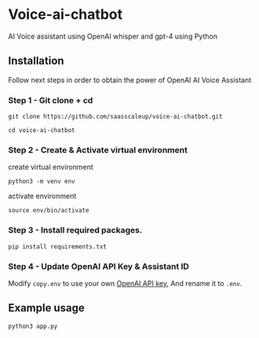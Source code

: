 # Voice-ai-chatbot
AI Voice assistant using OpenAI whisper and gpt-4 using Python

## Installation

Follow next steps in order to obtain the power of OpenAI AI Voice Assistant

### Step 1 - Git clone + cd

```
git clone https://github.com/saasscaleup/voice-ai-chatbot.git
```

```
cd voice-ai-chatbot
```
### Step 2 - Create & Activate virtual environment  

create virtual environment

```
python3 -m venv env
```

activate environment

```
source env/bin/activate
```

### Step 3 - Install required packages.

```
pip install requirements.txt

```


### Step 4 - Update OpenAI API Key & Assistant ID

Modify `copy.env` to use your own [OpenAI API key](https://platform.openai.com/account/api-keys), And rename it to `.env`.

## Example usage

```
python3 app.py
```

